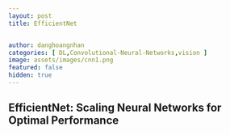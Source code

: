 ```yaml
---
layout: post
title: EfficientNet


author: danghoangnhan
categories: [ DL,Convolutional-Neural-Networks,vision ]
image: assets/images/cnn1.png
featured: false
hidden: true
---
```


## EfficientNet: Scaling Neural Networks for Optimal Performance